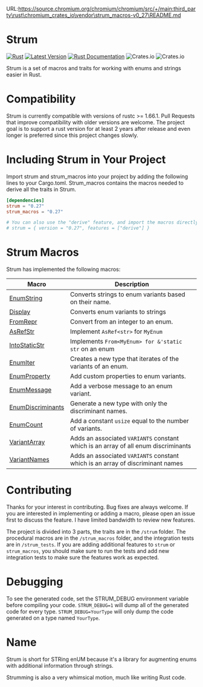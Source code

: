 URL:https://source.chromium.org/chromium/chromium/src/+/main:third_party\rust\chromium_crates_io\vendor\strum_macros-v0_27\README.md
# Strum

[![Rust](https://github.com/Peternator7/strum/actions/workflows/ci.yml/badge.svg)](https://github.com/Peternator7/strum/actions/workflows/ci.yml)
[![Latest Version](https://img.shields.io/crates/v/strum.svg)](https://crates.io/crates/strum)
[![Rust Documentation](https://docs.rs/strum/badge.svg)](https://docs.rs/strum)
![Crates.io](https://img.shields.io/crates/l/strum)
![Crates.io](https://img.shields.io/crates/d/strum)

Strum is a set of macros and traits for working with enums and strings easier in Rust.

# Compatibility

Strum is currently compatible with versions of rustc >= 1.66.1. Pull Requests that improve compatibility with older
versions are welcome. The project goal is to support a rust version for at least 2 years after release 
and even longer is preferred since this project changes slowly.

# Including Strum in Your Project

Import strum and strum_macros into your project by adding the following lines to your
Cargo.toml. Strum_macros contains the macros needed to derive all the traits in Strum.

```toml
[dependencies]
strum = "0.27"
strum_macros = "0.27"

# You can also use the "derive" feature, and import the macros directly from "strum"
# strum = { version = "0.27", features = ["derive"] }
```

# Strum Macros

Strum has implemented the following macros:

| Macro | Description |
| --- | ----------- |
| [EnumString] | Converts strings to enum variants based on their name. |
| [Display] | Converts enum variants to strings |
| [FromRepr] | Convert from an integer to an enum. |
| [AsRefStr] | Implement `AsRef<str>` for `MyEnum` |
| [IntoStaticStr] | Implements `From<MyEnum> for &'static str` on an enum |
| [EnumIter] | Creates a new type that iterates of the variants of an enum. |
| [EnumProperty] | Add custom properties to enum variants. |
| [EnumMessage] | Add a verbose message to an enum variant. |
| [EnumDiscriminants] | Generate a new type with only the discriminant names. |
| [EnumCount] | Add a constant `usize` equal to the number of variants. |
| [VariantArray] | Adds an associated `VARIANTS` constant which is an array of all enum discriminants |
| [VariantNames] | Adds an associated `VARIANTS` constant which is an array of discriminant names |

# Contributing

Thanks for your interest in contributing. Bug fixes are always welcome. If you are interested in implementing or
adding a macro, please open an issue first to discuss the feature. I have limited bandwidth to review new features.

The project is divided into 3 parts, the traits are in the
`/strum` folder. The procedural macros are in the `/strum_macros` folder, and the integration tests are
in `/strum_tests`. If you are adding additional features to `strum` or `strum_macros`, you should make sure
to run the tests and add new integration tests to make sure the features work as expected.

# Debugging

To see the generated code, set the STRUM_DEBUG environment variable before compiling your code.
`STRUM_DEBUG=1` will dump all of the generated code for every type. `STRUM_DEBUG=YourType` will
only dump the code generated on a type named `YourType`.

# Name

Strum is short for STRing enUM because it's a library for augmenting enums with additional
information through strings.

Strumming is also a very whimsical motion, much like writing Rust code.

[EnumString]: https://docs.rs/strum_macros/latest/strum_macros/derive.EnumString.html
[Display]: https://docs.rs/strum_macros/latest/strum_macros/derive.Display.html
[AsRefStr]: https://docs.rs/strum_macros/latest/strum_macros/derive.AsRefStr.html
[IntoStaticStr]: https://docs.rs/strum_macros/latest/strum_macros/derive.IntoStaticStr.html
[EnumIter]: https://docs.rs/strum_macros/latest/strum_macros/derive.EnumIter.html
[EnumIs]: https://docs.rs/strum_macros/latest/strum_macros/derive.EnumIs.html
[EnumProperty]: https://docs.rs/strum_macros/latest/strum_macros/derive.EnumProperty.html
[EnumMessage]: https://docs.rs/strum_macros/latest/strum_macros/derive.EnumMessage.html
[EnumDiscriminants]: https://docs.rs/strum_macros/latest/strum_macros/derive.EnumDiscriminants.html
[EnumCount]: https://docs.rs/strum_macros/latest/strum_macros/derive.EnumCount.html
[FromRepr]: https://docs.rs/strum_macros/latest/strum_macros/derive.FromRepr.html
[VariantArray]: https://docs.rs/strum_macros/latest/strum_macros/derive.VariantArray.html
[VariantNames]: https://docs.rs/strum_macros/latest/strum_macros/derive.VariantNames.html

